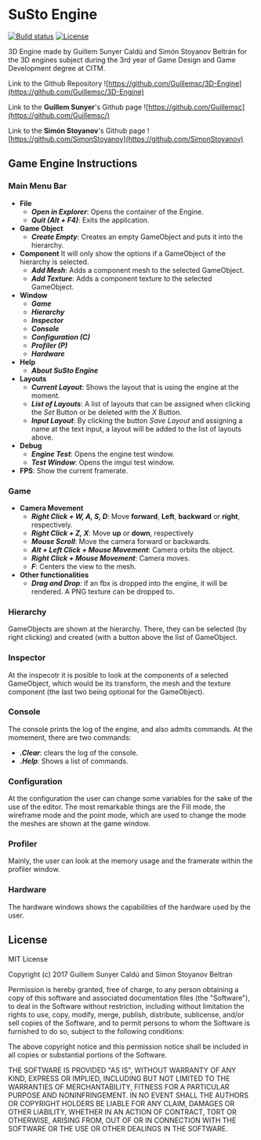 # SuSto Engine
[![Build status](https://ci.appveyor.com/api/projects/status/m3lluga340u8kfuk/branch/master?svg=true)](https://ci.appveyor.com/project/Guillemsc/3d-engine/branch/master)
[![License](http://img.shields.io/:license-mit-blue.svg)](http://doge.mit-license.org)

3D Engine made by Guillem Sunyer Caldú and Simón Stoyanov Beltrán for the 3D engines subject during the 3rd year of Game Design and Game Development degree at CITM.

Link to the Github Repository ![https://github.com/Guillemsc/3D-Engine](https://github.com/Guillemsc/3D-Engine)

Link to the **Guillem Sunyer**'s Github page ![https://github.com/Guillemsc](https://github.com/Guillemsc/)

Link to the **Simón Stoyanov**'s Github page ![https://github.com/SimonStoyanov](https://github.com/SimonStoyanov)


## Game Engine Instructions
### Main Menu Bar
* **File**
  * _**Open in Explorer**_: Opens the container of the Engine.
  * _**Quit (Alt + F4)**_: Exits the application.
* **Game Object**
  * _**Create Empty**_: Creates an empty GameObject and puts it into the hierarchy.
* **Component**
It will only show the options if a GameObject of the hierarchy is selected.
  * _**Add Mesh**_: Adds a component mesh to the selected GameObject.
  * _**Add Texture**_: Adds a component texture to the selected GameObject.
* **Window**
  * _**Game**_
  * _**Hierarchy**_
  * _**Inspector**_
  * _**Console**_
  * _**Configuration (C)**_
  * _**Profiler (P)**_
  * _**Hardware**_
* **Help**
  * _**About SuSto Engine**_
* **Layouts**
  * _**Current Layout**_: Shows the layout that is using the engine at the moment.
  * _**List of Layouts**_: A list of layouts that can be assigned when clicking the _Set_ Button or be deleted with the _X_ Button.
  * _**Input Layout**_: By clicking the button _Save Layout_ and assigning a name at the text input, a layout will be added to the list of layouts above.
* **Debug**
  * _**Engine Test**_: Opens the engine test window.
  * _**Test Window**_: Opens the imgui test window.
* **FPS**: Show the current framerate.

### Game
* **Camera Movement**
  * _**Right Click + W, A, S, D**_: Move **forward**, **Left**, **backward** or **right**, respectively.
  * _**Right Click + Z, X**_: Move **up** or **down**, respectively
  * _**Mouse Scroll**_: Move the camera forward or backwards.
  * _**Alt + Left Click + Mouse Movement**_: Camera orbits the object.
  * _**Right Click + Mouse Movement**_: Camera moves.
  * _**F**_: Centers the view to the mesh.
* **Other functionalities**
  * _**Drag and Drop**_: if an fbx is dropped into the engine, it will be rendered. A PNG texture can be dropped to.
 
### Hierarchy
GameObjects are shown at the hierarchy. There, they can be selected (by right clicking) and created (with a button above the list of GameObject.

### Inspector
At the inspecotr it is posible to look at the components of a selected GameObject, which would be its transform, the mesh and the texture component (the last two being optional for the GameObject).

### Console
The console prints the log of the engine, and also admits commands. At the momement, there are two commands:
* _**.Clear**_: clears the log of the console.
* _**.Help**_: Shows a list of commands.

### Configuration
At the configuration the user can change some variables for the sake of the use of the editor. The most remarkable things are the Fill mode, the wireframe mode and the point mode, which are used to change the mode the meshes are shown at the game window.

### Profiler
Mainly, the user can look at the memory usage and the framerate within the profiler window.

### Hardware
The hardware windows shows the capabilities of the hardware used by the user.

## License
MIT License

Copyright (c) 2017 Guillem Sunyer Caldú and Simon Stoyanov Beltran

Permission is hereby granted, free of charge, to any person obtaining a copy
of this software and associated documentation files (the "Software"), to deal
in the Software without restriction, including without limitation the rights
to use, copy, modify, merge, publish, distribute, sublicense, and/or sell
copies of the Software, and to permit persons to whom the Software is
furnished to do so, subject to the following conditions:

The above copyright notice and this permission notice shall be included in all
copies or substantial portions of the Software.

THE SOFTWARE IS PROVIDED "AS IS", WITHOUT WARRANTY OF ANY KIND, EXPRESS OR
IMPLIED, INCLUDING BUT NOT LIMITED TO THE WARRANTIES OF MERCHANTABILITY,
FITNESS FOR A PARTICULAR PURPOSE AND NONINFRINGEMENT. IN NO EVENT SHALL THE
AUTHORS OR COPYRIGHT HOLDERS BE LIABLE FOR ANY CLAIM, DAMAGES OR OTHER
LIABILITY, WHETHER IN AN ACTION OF CONTRACT, TORT OR OTHERWISE, ARISING FROM,
OUT OF OR IN CONNECTION WITH THE SOFTWARE OR THE USE OR OTHER DEALINGS IN THE
SOFTWARE.
